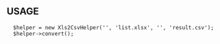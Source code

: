USAGE
-------------------

      $helper = new Xls2CsvHelper('', 'list.xlsx', '', 'result.csv');
      $helper->convert();

